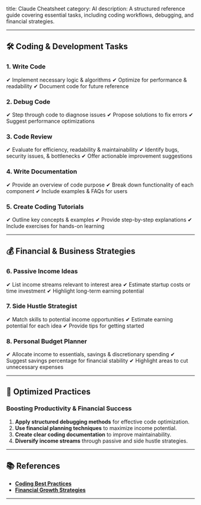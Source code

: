 title: Claude Cheatsheet
category: AI
description: A structured reference guide covering essential tasks, including coding workflows, debugging, and financial strategies.

---

## 🛠 **Coding & Development Tasks**

### **1. Write Code**

✔ Implement necessary logic & algorithms
✔ Optimize for performance & readability
✔ Document code for future reference

### **2. Debug Code**

✔ Step through code to diagnose issues
✔ Propose solutions to fix errors
✔ Suggest performance optimizations

### **3. Code Review**

✔ Evaluate for efficiency, readability & maintainability
✔ Identify bugs, security issues, & bottlenecks
✔ Offer actionable improvement suggestions

### **4. Write Documentation**

✔ Provide an overview of code purpose
✔ Break down functionality of each component
✔ Include examples & FAQs for users

### **5. Create Coding Tutorials**

✔ Outline key concepts & examples
✔ Provide step-by-step explanations
✔ Include exercises for hands-on learning

---

## 💰 **Financial & Business Strategies**

### **6. Passive Income Ideas**

✔ List income streams relevant to interest area
✔ Estimate startup costs or time investment
✔ Highlight long-term earning potential

### **7. Side Hustle Strategist**

✔ Match skills to potential income opportunities
✔ Estimate earning potential for each idea
✔ Provide tips for getting started

### **8. Personal Budget Planner**

✔ Allocate income to essentials, savings & discretionary spending
✔ Suggest savings percentage for financial stability
✔ Highlight areas to cut unnecessary expenses

---

## 🔄 **Optimized Practices**

### **Boosting Productivity & Financial Success**

1. **Apply structured debugging methods** for effective code optimization.
2. **Use financial planning techniques** to maximize income potential.
3. **Create clear coding documentation** to improve maintainability.
4. **Diversify income streams** through passive and side hustle strategies.

---

## 📚 **References**

- **[Coding Best Practices](https://developer.mozilla.org/en-US/docs/)**
- **[Financial Growth Strategies](https://www.investopedia.com/)**

---

